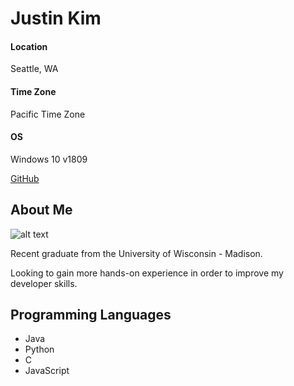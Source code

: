 # Justin Kim
#### Location
Seattle, WA
#### Time Zone
Pacific Time Zone
#### OS
Windows 10 v1809

[GitHub](https://github.com/kjong)

## About Me
![alt text](https://upload.wikimedia.org/wikipedia/commons/thumb/e/e5/Wisconsin_Badgers_logo.svg/200px-Wisconsin_Badgers_logo.svg.png)

Recent graduate from the University of Wisconsin - Madison.

Looking to gain more hands-on experience in order to improve my developer skills.


## Programming Languages
* Java
* Python
* C
* JavaScript
